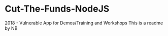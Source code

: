 # Cut-The-Funds-NodeJS
2018 - Vulnerable App for Demos/Training and Workshops
This is a readme by NB
